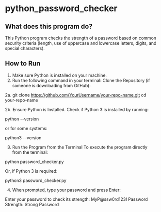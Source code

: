 # python_password_checker
## What does this program do?
This Python program checks the strength of a password based on common security criteria (length, use of uppercase and lowercase letters, digits, and special characters).

## How to Run
1. Make sure Python is installed on your machine.
2. Run the following command in your terminal:
   Clone the Repository (if someone is downloading from GitHub):

2a. git clone https://github.com/YourUsername/your-repo-name.git
cd your-repo-name

2b. Ensure Python is Installed. Check if Python 3 is installed by running:

python --version

or for some systems:

python3 --version

3. Run the Program from the Terminal
To execute the program directly from the terminal:

python password_checker.py

Or, if Python 3 is required:

python3 password_checker.py

4. When prompted, type your password and press Enter:

Enter your password to check its strength: MyP@ssw0rd123!
Password Strength: Strong Password
